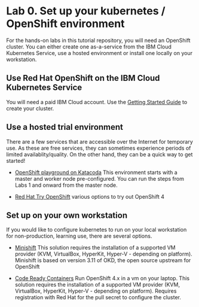 # Lab 0. Set up your kubernetes / OpenShift environment

For the hands-on labs in this tutorial repository, you will need an OpenShift cluster. You can either create one as-a-service from the IBM Cloud Kubernetes Service, use a hosted environment or install one locally on your workstation.

## Use Red Hat OpenShift on the IBM Cloud Kubernetes Service

You will need a paid IBM Cloud account. Use the [Getting Started Guide](https://cloud.ibm.com/docs/openshift?topic=openshift-getting-started) to create your cluster.

## Use a hosted trial environment

There are a few services that are accessible over the Internet for temporary use. As these are free services, they can sometimes experience periods of limited availablity/quality. On the other hand, they can be a quick way to get started!

* [OpenShift playground on Katacoda](https://www.katacoda.com/openshift/courses/playgrounds) This environment starts with a master and worker node pre-configured. You can run the steps from Labs 1 and onward from the master node.

* [Red Hat Try OpenShift](https://try.openshift.com/) various options to try out OpenShift 4

## Set up on your own workstation

If you would like to configure kubernetes to run on your local workstation for non-production, learning use, there are several options.

* [Minishift](https://www.okd.io/minishift/) This solution requires the installation of a supported VM provider (KVM, VirtualBox, HyperKit, Hyper-V - depending on platform). Minishift is based on version 3.11 of OKD, the open source upstream for OpenShift

* [Code Ready Containers](https://kind.sigs.k8s.io/) Run OpenShift 4.x in a vm on your laptop. This solution requires the installation of a supported VM provider (KVM, VirtualBox, HyperKit, Hyper-V - depending on platform). Requires registration with Red Hat for the pull secret to configure the cluster.
